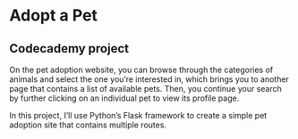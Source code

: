 # Adopt a Pet

## Codecademy project

On the pet adoption website, you can browse through the categories of animals and select the one you’re interested in, which brings you to another page that contains a list of available pets. Then, you continue your search by further clicking on an individual pet to view its profile page.

In this project, I’ll use Python’s Flask framework to create a simple pet adoption site that contains multiple routes.